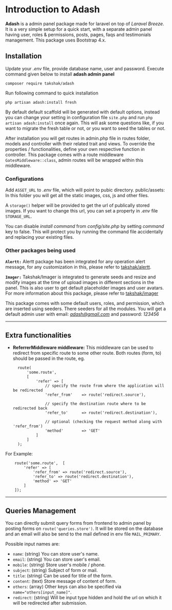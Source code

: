 
# Introduction to Adash

**Adash** is a admin panel package made for laravel on top of *Laravel Breeze*. It is a very simple setup for a quick start, with a separate admin panel having user, roles & permissions,  posts, pages, faqs and testimonials management. This package uses Bootstrap 4.x. 

## Installation
Update your *.env* file, provide database name, user and password. Execute command given below to install **adash admin panel**

    composer require takshak/adash

Run following command to quick installation

    php artisan adash:install fresh

By default default scaffold will be generated with default options, instead you can change your setting in configuration file `site.php` and run `php artisan adash:install` once again. This will ask some questions like, if you want to migrate the fresh table or not, or you want to seed the tables or not.

After installation you will get routes in admin.php file in routes folder, models and controller with their related trait and views. To override the properties / functionalities, define your own respective function in controller. This package comes with a route middleware `GatesMiddleware::class`, admin routes will be wrapped within this middleware.

### Configurations
Add `ASSET_URL` to *.env* file, which will point to pubic directory. 
public/assets: In this folder you will get all the static images, css, js and other files.

A `storage()` helper will be provided to get the url of publically stored images. If you want to change this url, you can set a property in *.env* file `STORAGE_URL`.

You can disable *install command* from *config/site.php* by setting *command* key to false. This will protect you by running the command file accidentally and replacing your existing files.

### Other packages being used

**`Alertt:`** Alertt package has been integrated for any operation alert message, for any customization in this, please refer to [takshak/alertt](https://github.com/takshaktiwari/alertt).

**`Imager:`** Takshak/Imager is integrated to generate seeds and resize and modify images at the time of upload images in different sections in the panel. This is also user to get default placeholder images and user avatars. For more information about this package, please refer to [takshak/imager](https://github.com/takshaktiwari/imager)


This package comes with some default users, roles, and permission, which are inserted using seeders. There seeders for all the modules. You will get a default admin user  with email: *adash@gmail.com* and password: *123456*
- - -

## Extra functionalities

- **ReferrerMiddleware middleware:**  This middleware can be used to redirect from specific route to some other route. Both routes (form, to) should be passed in the route, eg. 

        route(
            'some.route', 
            [
                'refer' => [
                    // specify the route from where the application will be redirected
                    'refer_from'    => route('redirect.source'), 

                    // specify the destination route where to be redirected back
                    'refer_to'      => route('redirect.destination'),

                    // optional (checking the request method along with 'refer_from')
                    'method'        => 'GET' 
                ]
            ]
        );


For Example:
    
        route('some.route',  [ 
            'refer' => [ 
                'refer_from' => route('redirect.source'), 
                'refer_to' => route('redirect.destination'), 
                'method' => 'GET' 
            ] 
        ]);

- - -

## Queries Management

You can directly submit query forms from frontend to admin panel by posting forms on `route('queries.store')`. It will be stored on the database and an email will also be send to the mail defined in env file `MAIL_PRIMARY`. 

Possible input names are:

- `name`: (string) You can store user's name.
- `email`: (string) You can store user's email.
- `mobile`: (string) Store user's mobile / phone.
- `subject`: (string) Subject of form or mail.
- `title`: (string) Can be used for title of the form.
- `content`: (text) Store message of content of form.
- `others`: (array) Other keys can also be specified via `name="others[input_name]"`.
- `redirect`: (string) Will be input type hidden and hold the url on which it will be redirected after submission.
